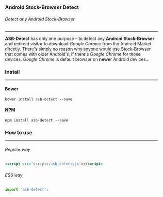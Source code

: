 ### Android Stock-Browser Detect
###### Detect any Android Stock-Browser
---

**ASB-Detect** has only one purpose – to detect any **Android Stock-Browser** and redirect visitor to download _Google Chrome_ from the Android Market directly. There's simply no reason why anyone would use Stock-Browser that comes with older Android's, if there's _Google Chrome_ for those devices. _Google Chrome_ is default browser on **newer** Android devices...

### Install
---

#### Bower
`bower install asb-detect --save`

#### NPM
`npm install asb-detect --save`

### How to use
---

###### Regular way
```html
<script src="scripts/asb-detect.js"></script>
```

###### ES6 way
```javascript
import 'asb-detect';
```
